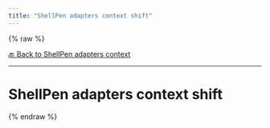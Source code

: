 ```yaml
---
title: "ShellPen adapters context shift"
---
```


{% raw %}





[🔙 Back to ShellPen adapters context](/api/ShellPen/adapters/context)

---







<!-- Todo, if there are no subcommands under the child commands, use a smaller heading size -->


# ShellPen adapters context shift












  
{% endraw %}
